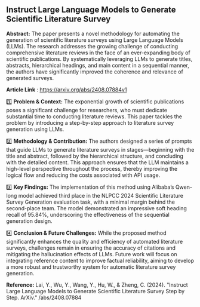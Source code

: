 ## Instruct Large Language Models to Generate Scientific Literature Survey


**Abstract:** The paper presents a novel methodology for automating the generation of scientific literature surveys using Large Language Models (LLMs). The research addresses the growing challenge of conducting comprehensive literature reviews in the face of an ever-expanding body of scientific publications. By systematically leveraging LLMs to generate titles, abstracts, hierarchical headings, and main content in a sequential manner, the authors have significantly improved the coherence and relevance of generated surveys. 

**Article Link** : https://arxiv.org/abs/2408.07884v1

1️⃣ **Problem & Context:** The exponential growth of scientific publications poses a significant challenge for researchers, who must dedicate substantial time to conducting literature reviews. This paper tackles the problem by introducing a step-by-step approach to literature survey generation using LLMs.

2️⃣ **Methodology & Contribution:** The authors designed a series of prompts that guide LLMs to generate literature surveys in stages—beginning with the title and abstract, followed by the hierarchical structure, and concluding with the detailed content. This approach ensures that the LLM maintains a high-level perspective throughout the process, thereby improving the logical flow and reducing the costs associated with API usage.

3️⃣ **Key Findings:** The implementation of this method using Alibaba’s Qwen-long model achieved third place in the NLPCC 2024 Scientific Literature Survey Generation evaluation task, with a minimal margin behind the second-place team. The model demonstrated an impressive soft heading recall of 95.84%, underscoring the effectiveness of the sequential generation design.

4️⃣ **Conclusion & Future Challenges:** While the proposed method significantly enhances the quality and efficiency of automated literature surveys, challenges remain in ensuring the accuracy of citations and mitigating the hallucination effects of LLMs. Future work will focus on integrating reference content to improve factual reliability, aiming to develop a more robust and trustworthy system for automatic literature survey generation.

**Reference:** Lai, Y., Wu, Y., Wang, Y., Hu, W., & Zheng, C. (2024). "Instruct Large Language Models to Generate Scientific Literature Survey Step by Step. ArXiv." /abs/2408.07884
